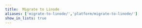 ```yaml
---
title:  Migrate to Linode
aliases: ['migrate-to-linode/','platform/migrate-to-linode/']
show_in_lists: true
---
```


